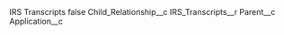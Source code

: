 <?xml version="1.0" encoding="UTF-8"?>
<CustomMetadata xmlns="http://soap.sforce.com/2006/04/metadata" xmlns:xsi="http://www.w3.org/2001/XMLSchema-instance" xmlns:xsd="http://www.w3.org/2001/XMLSchema">
    <label>IRS Transcripts</label>
    <protected>false</protected>
    <values>
        <field>Child_Relationship__c</field>
        <value xsi:type="xsd:string">IRS_Transcripts__r</value>
    </values>
    <values>
        <field>Parent__c</field>
        <value xsi:type="xsd:string">Application__c</value>
    </values>
</CustomMetadata>
